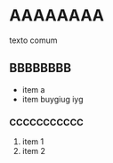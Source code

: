 # AAAAAAAA

texto comum

## BBBBBBBB

- item a
- item buygiug iyg

### CCCCCCCCCCC

1. item 1
1. item 2